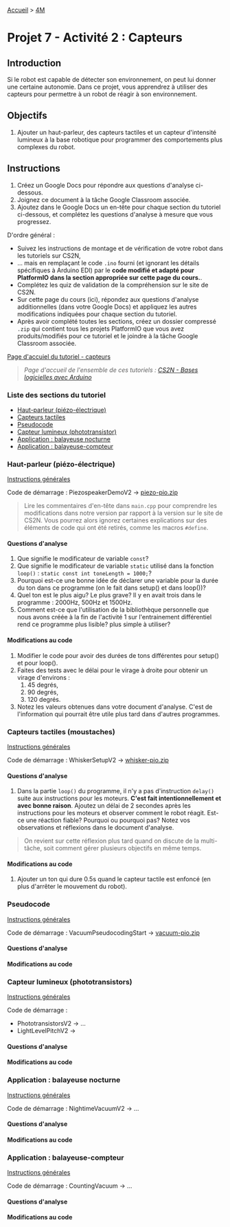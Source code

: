 [Accueil](./index.md) > [4M](./acceuil4M.md#projet-7--mouvement-avec-mission)

# Projet 7 - Activité 2 : Capteurs

## Introduction

Si le robot est capable de détecter son environnement, on peut lui donner une certaine autonomie. Dans ce projet, vous apprendrez à utiliser des capteurs pour permettre à un robot de réagir à son environnement.

## Objectifs

1. Ajouter un haut-parleur, des capteurs tactiles et un capteur d'intensité lumineux à la base robotique pour programmer des comportements plus complexes du robot.

## Instructions

1. Créez un Google Docs pour répondre aux questions d'analyse ci-dessous.
1. Joignez ce document à la tâche Google Classroom associée.
1. Ajoutez dans le Google Docs un en-tête pour chaque section du tutoriel ci-dessous, et complétez les questions d'analyse à mesure que vous progressez.

D'ordre général :

- Suivez les instructions de montage et de vérification de votre robot dans les tutoriels sur CS2N,
- ... mais en remplaçant le code `.ino` fourni (et ignorant les détails spécifiques à Arduino EDI) par le **code modifié et adapté pour PlatformIO dans la section appropriée sur cette page du cours.**.
- Complétez les quiz de validation de la compréhension sur le site de CS2N.
- Sur cette page du cours (ici), répondez aux questions d'analyse additionnelles (dans votre Google Docs) et appliquez les autres modifications indiquées pour chaque section du tutoriel.
- Après avoir complété toutes les sections, créez un dossier compressé `.zip` qui contient tous les projets PlatformIO que vous avez produits/modifiés pour ce tutoriel et le joindre à la tâche Google Classroom associée.

[Page d'accuiel du tutoriel - capteurs](https://www.cs2n.org/u/mp/badge_pages/158)

> _Page d'accueil de l'ensemble de ces tutoriels : [CS2N - Bases logicielles avec Arduino](https://www.cs2n.org/u/track_progress?id=290)_

### Liste des sections du tutoriel

- [Haut-parleur (piézo-électrique)](#haut-parleur-piézo-électrique)
- [Capteurs tactiles](#capteurs-tactiles-moustaches)
- [Pseudocode](#pseudocode)
- [Capteur lumineux (phototransistor)](#capteur-lumineux-phototransistors)
- [Application : balayeuse nocturne](#application--balayeuse-nocturne)
- [Application : balayeuse-compteur](#application--balayeuse-compteur)

### Haut-parleur (piézo-électrique)

[Instructions générales](#instructions)

Code de démarrage : PiezospeakerDemoV2 -> [piezo-pio.zip](./code/platformio/piezo-pio.zip)

> Lire les commentaires d'en-tête dans `main.cpp` pour comprendre les modifications dans notre version par rapport à la version sur le site de CS2N. Vous pourrez alors ignorez certaines explications sur des éléments de code qui ont été retirés, comme les macros `#define`.

#### Questions d'analyse

1. Que signifie le modificateur de variable `const`?
1. Que signifie le modificateur de variable `static` utilisé dans la fonction `loop()` : `static const int toneLength = 1000;`?
1. Pourquoi est-ce une bonne idée de déclarer une variable pour la durée du ton dans ce programme (on le fait dans setup() et dans loop())?
1. Quel ton est le plus aigu? Le plus grave? Il y en avait trois dans le programme : 2000Hz, 500Hz et 1500Hz.
1. Comment est-ce que l'utilisation de la bibliothèque personnelle que nous avons créée à la fin de l'activité 1 sur l'entrainement différentiel rend ce programme plus lisible? plus simple à utiliser?

#### Modifications au code

1. Modifier le code pour avoir des durées de tons différentes pour setup() et pour loop().
1. Faites des tests avec le délai pour le virage à droite pour obtenir un virage d'environs :
   1. 45 degrés,
   1. 90 degrés,
   1. 120 degrés.
1. Notez les valeurs obtenues dans votre document d'analyse. C'est de l'information qui pourrait être utile plus tard dans d'autres programmes.

### Capteurs tactiles (moustaches)

[Instructions générales](#instructions)

Code de démarrage : WhiskerSetupV2 -> [whisker-pio.zip](./code/platformio/whisker-pio.zip)

#### Questions d'analyse

1. Dans la partie `loop()` du programme, il n'y a pas d'instruction `delay()` suite aux instructions pour les moteurs. **C'est fait intentionnellement et avec bonne raison**. Ajoutez un délai de 2 secondes après les instructions pour les moteurs et observer comment le robot réagit. Est-ce une réaction fiable? Pourquoi ou pourquoi pas? Notez vos observations et réflexions dans le document d'analyse.

> On revient sur cette réflexion plus tard quand on discute de la multi-tâche, soit comment gérer plusieurs objectifs en même temps.

#### Modifications au code

1. Ajouter un ton qui dure 0.5s quand le capteur tactile est enfoncé (en plus d'arrêter le mouvement du robot).

### Pseudocode

[Instructions générales](#instructions)

Code de démarrage : VacuumPseudocodingStart -> [vacuum-pio.zip](./code/platformio/vacuum-pio.zip)

#### Questions d'analyse

#### Modifications au code

### Capteur lumineux (phototransistors)

[Instructions générales](#instructions)

Code de démarrage :

- PhototransistorsV2 -> ...
- LightLevelPitchV2 ->

#### Questions d'analyse

#### Modifications au code

### Application : balayeuse nocturne

[Instructions générales](#instructions)

Code de démarrage : NightimeVacuumV2 -> ...

#### Questions d'analyse

#### Modifications au code

### Application : balayeuse-compteur

[Instructions générales](#instructions)

Code de démarrage : CountingVacuum -> ...

#### Questions d'analyse

#### Modifications au code

